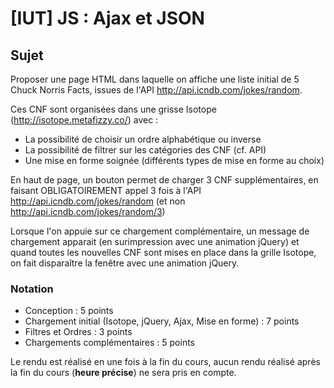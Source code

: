 # [IUT] JS : Ajax et JSON

## Sujet

Proposer une page HTML dans laquelle on affiche une liste initial de 5 Chuck Norris Facts, issues de l'API http://api.icndb.com/jokes/random.

Ces CNF sont organisées dans une grisse Isotope (http://isotope.metafizzy.co/) avec :
- La possibilité de choisir un ordre alphabétique ou inverse
- La possibilité de filtrer sur les catégories des CNF (cf. API)
- Une mise en forme soignée (différents types de mise en forme au choix)

En haut de page, un bouton permet de charger 3 CNF supplémentaires, en faisant OBLIGATOIREMENT appel 3 fois à l'API http://api.icndb.com/jokes/random (et non http://api.icndb.com/jokes/random/3)

Lorsque l'on appuie sur ce chargement complémentaire, un message de chargement apparait (en surimpression avec une animation jQuery) et quand toutes les nouvelles CNF sont mises en place dans la grille Isotope, on fait disparaître la fenêtre avec une animation jQuery.

### Notation
- Conception : 5 points
- Chargement initial (Isotope, jQuery, Ajax, Mise en forme) : 7 points
- Filtres et Ordres : 3 points
- Chargements complémentaires : 5 points

Le rendu est réalisé en une fois à la fin du cours, aucun rendu réalisé après la fin du cours (**heure précise**) ne sera pris en compte.
